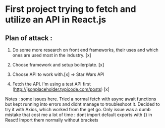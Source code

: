 # First project trying to fetch and utilize an API in React.js

## Plan of attack :

1. Do some more research on front end frameworks, their uses and which ones are used most in the industry. [x]

2. Choose framework and setup boilerplate. [x]

3. Choose API to work with.[x] => Star Wars API

4. Fetch the API. I'm using a test API first (http://jsonplaceholder.typicode.com/posts) [x]

Notes : some issues here. Tried a normal fetch with async await functions but kept running into errors and didnt manage to troubleshoot
it. Decided to try it with Axios, which worked from the get go. Only issue was a dumb mistake that cost me a lot of time : dont import
default exports with {} in React! Import them normally without brackets
